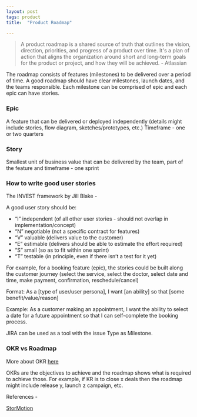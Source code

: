 ```yaml
---
layout: post
tags: product
title:  "Product Roadmap"

---
```


> A product roadmap is a shared source of truth that outlines the vision, direction, priorities, and progress of a product over time. It's a plan of action that aligns the organization around short and long-term goals for the product or project, and how they will be achieved. - Atlassian 

The roadmap consists of features (milestones) to be delivered over a period of time. A good roadmap should have clear milestones, launch dates, and the teams responsible. Each milestone can be comprised of epic and each epic can have stories. 

### Epic
A feature that can be delivered or deployed independently (details might include stories, flow diagram, sketches/prototypes, etc.) Timeframe - one or two quarters

### Story 
Smallest unit of business value that can be delivered by the team, part of the feature and timeframe - one sprint

### How to write good user stories 

The INVEST framework by Jill Blake - 

A good user story should be:

- “I” independent (of all other user stories - should not overlap in implementation/concept)
- “N” negotiable (not a specific contract for features)
- “V” valuable (delivers value to the customer)
- “E” estimable (delivers should be able to estimate the effort required)
- “S” small (so as to fit within one sprint)
- “T” testable (in principle, even if there isn’t a test for it yet)

For example, for a booking feature (epic), the stories could be built along the customer journey (select the service, select the doctor, select date and time, make payment, confirmation, reschedule/cancel) 

Format: As a [type of user/user persona], I want [an ability] so that [some benefit/value/reason]

Example: As a customer making an appointment, I want the ability to select a date for a future appointment so that I can self-complete the booking process. 

JIRA can be used as a tool with the issue Type as Milestone. 

### OKR vs Roadmap 
More about OKR [here](https://aparanagupta.com/2021/12/30/OKR.html)

OKRs are the objectives to achieve and the roadmap shows what is required to achieve those. For example, if KR is to close x deals then the roadmap might include release y, launch z campaign, etc. 

References - 

[StorMotion](https://stormotion.io/blog/how-to-write-a-good-user-story-with-examples-templates/)
